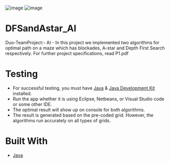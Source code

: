 ![image](https://user-images.githubusercontent.com/58008518/128381802-6dc32e41-2439-45f2-a7cc-f8853113bed3.png)
![image](https://user-images.githubusercontent.com/58008518/128382052-8d8326b0-c35a-4890-af34-e7c43d7138a3.png)
# DFSandAstar_AI
Duo-TeamProject:- AI - In this project we implemented two algorithms for optimal path on a maze which has blockades, A-star and Depth First Search respectively. For further project specifications, read P1.pdf
# Testing
 * For successful testing, you must have [Java] & [Java Development Kit] installed.
 * Run the app whether it is using Eclipse, Netbeans, or Visual Studio code or some other IDE.
 * The optimal result will show up on console for both algorithms. 
 * The result is generated based on the pre-coded grid. However, the algorithms run accurately on all types of grids.
# Built With
  * [Java]

[Android Studio]: https://developer.android.com/studio
[Java]: https://www.oracle.com/java/technologies/javase-downloads.html
[Java Development Kit]: https://www.oracle.com/java/technologies/javase-downloads.html
